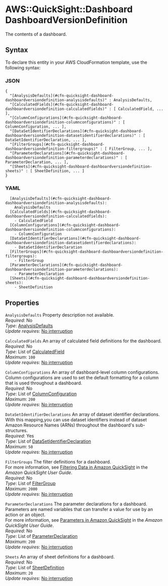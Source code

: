 # AWS::QuickSight::Dashboard DashboardVersionDefinition<a name="aws-properties-quicksight-dashboard-dashboardversiondefinition"></a>

The contents of a dashboard\.

## Syntax<a name="aws-properties-quicksight-dashboard-dashboardversiondefinition-syntax"></a>

To declare this entity in your AWS CloudFormation template, use the following syntax:

### JSON<a name="aws-properties-quicksight-dashboard-dashboardversiondefinition-syntax.json"></a>

```
{
  "[AnalysisDefaults](#cfn-quicksight-dashboard-dashboardversiondefinition-analysisdefaults)" : AnalysisDefaults,
  "[CalculatedFields](#cfn-quicksight-dashboard-dashboardversiondefinition-calculatedfields)" : [ CalculatedField, ... ],
  "[ColumnConfigurations](#cfn-quicksight-dashboard-dashboardversiondefinition-columnconfigurations)" : [ ColumnConfiguration, ... ],
  "[DataSetIdentifierDeclarations](#cfn-quicksight-dashboard-dashboardversiondefinition-datasetidentifierdeclarations)" : [ DataSetIdentifierDeclaration, ... ],
  "[FilterGroups](#cfn-quicksight-dashboard-dashboardversiondefinition-filtergroups)" : [ FilterGroup, ... ],
  "[ParameterDeclarations](#cfn-quicksight-dashboard-dashboardversiondefinition-parameterdeclarations)" : [ ParameterDeclaration, ... ],
  "[Sheets](#cfn-quicksight-dashboard-dashboardversiondefinition-sheets)" : [ SheetDefinition, ... ]
}
```

### YAML<a name="aws-properties-quicksight-dashboard-dashboardversiondefinition-syntax.yaml"></a>

```
  [AnalysisDefaults](#cfn-quicksight-dashboard-dashboardversiondefinition-analysisdefaults):
    AnalysisDefaults
  [CalculatedFields](#cfn-quicksight-dashboard-dashboardversiondefinition-calculatedfields):
    - CalculatedField
  [ColumnConfigurations](#cfn-quicksight-dashboard-dashboardversiondefinition-columnconfigurations):
    - ColumnConfiguration
  [DataSetIdentifierDeclarations](#cfn-quicksight-dashboard-dashboardversiondefinition-datasetidentifierdeclarations):
    - DataSetIdentifierDeclaration
  [FilterGroups](#cfn-quicksight-dashboard-dashboardversiondefinition-filtergroups):
    - FilterGroup
  [ParameterDeclarations](#cfn-quicksight-dashboard-dashboardversiondefinition-parameterdeclarations):
    - ParameterDeclaration
  [Sheets](#cfn-quicksight-dashboard-dashboardversiondefinition-sheets):
    - SheetDefinition
```

## Properties<a name="aws-properties-quicksight-dashboard-dashboardversiondefinition-properties"></a>

`AnalysisDefaults` <a name="cfn-quicksight-dashboard-dashboardversiondefinition-analysisdefaults"></a>
Property description not available\.  
_Required_: No  
_Type_: [AnalysisDefaults](aws-properties-quicksight-dashboard-analysisdefaults.md)  
_Update requires_: [No interruption](https://docs.aws.amazon.com/AWSCloudFormation/latest/UserGuide/using-cfn-updating-stacks-update-behaviors.html#update-no-interrupt)

`CalculatedFields` <a name="cfn-quicksight-dashboard-dashboardversiondefinition-calculatedfields"></a>
An array of calculated field definitions for the dashboard\.  
_Required_: No  
_Type_: List of [CalculatedField](aws-properties-quicksight-dashboard-calculatedfield.md)  
_Maximum_: `100`  
_Update requires_: [No interruption](https://docs.aws.amazon.com/AWSCloudFormation/latest/UserGuide/using-cfn-updating-stacks-update-behaviors.html#update-no-interrupt)

`ColumnConfigurations` <a name="cfn-quicksight-dashboard-dashboardversiondefinition-columnconfigurations"></a>
An array of dashboard\-level column configurations\. Column configurations are used to set the default formatting for a column that is used throughout a dashboard\.  
_Required_: No  
_Type_: List of [ColumnConfiguration](aws-properties-quicksight-dashboard-columnconfiguration.md)  
_Maximum_: `200`  
_Update requires_: [No interruption](https://docs.aws.amazon.com/AWSCloudFormation/latest/UserGuide/using-cfn-updating-stacks-update-behaviors.html#update-no-interrupt)

`DataSetIdentifierDeclarations` <a name="cfn-quicksight-dashboard-dashboardversiondefinition-datasetidentifierdeclarations"></a>
An array of dataset identifier declarations\. With this mapping,you can use dataset identifiers instead of dataset Amazon Resource Names \(ARNs\) throughout the dashboard's sub\-structures\.  
_Required_: Yes  
_Type_: List of [DataSetIdentifierDeclaration](aws-properties-quicksight-dashboard-datasetidentifierdeclaration.md)  
_Maximum_: `50`  
_Update requires_: [No interruption](https://docs.aws.amazon.com/AWSCloudFormation/latest/UserGuide/using-cfn-updating-stacks-update-behaviors.html#update-no-interrupt)

`FilterGroups` <a name="cfn-quicksight-dashboard-dashboardversiondefinition-filtergroups"></a>
The filter definitions for a dashboard\.  
For more information, see [Filtering Data in Amazon QuickSight](https://docs.aws.amazon.com/quicksight/latest/user/adding-a-filter.html) in the _Amazon QuickSight User Guide_\.  
_Required_: No  
_Type_: List of [FilterGroup](aws-properties-quicksight-dashboard-filtergroup.md)  
_Maximum_: `2000`  
_Update requires_: [No interruption](https://docs.aws.amazon.com/AWSCloudFormation/latest/UserGuide/using-cfn-updating-stacks-update-behaviors.html#update-no-interrupt)

`ParameterDeclarations` <a name="cfn-quicksight-dashboard-dashboardversiondefinition-parameterdeclarations"></a>
The parameter declarations for a dashboard\. Parameters are named variables that can transfer a value for use by an action or an object\.  
For more information, see [Parameters in Amazon QuickSight](https://docs.aws.amazon.com/quicksight/latest/user/parameters-in-quicksight.html) in the _Amazon QuickSight User Guide_\.  
_Required_: No  
_Type_: List of [ParameterDeclaration](aws-properties-quicksight-dashboard-parameterdeclaration.md)  
_Maximum_: `200`  
_Update requires_: [No interruption](https://docs.aws.amazon.com/AWSCloudFormation/latest/UserGuide/using-cfn-updating-stacks-update-behaviors.html#update-no-interrupt)

`Sheets` <a name="cfn-quicksight-dashboard-dashboardversiondefinition-sheets"></a>
An array of sheet definitions for a dashboard\.  
_Required_: No  
_Type_: List of [SheetDefinition](aws-properties-quicksight-dashboard-sheetdefinition.md)  
_Maximum_: `20`  
_Update requires_: [No interruption](https://docs.aws.amazon.com/AWSCloudFormation/latest/UserGuide/using-cfn-updating-stacks-update-behaviors.html#update-no-interrupt)
